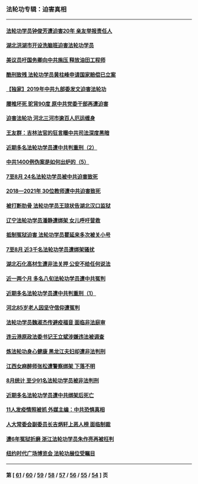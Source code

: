 ### 法轮功专辑：迫害真相
---
#### [法轮功学员钟俊芳遭迫害20年 亲友举报责任人](../../pages/nf4379/n13236782.md?09170430) 
#### [湖北洪湖市开设洗脑班迫害法轮功学员](../../pages/nf4379/n13233325.md?09170430) 
#### [美议员吁国务卿向中共施压 释放油田工程师](../../pages/nf4379/n13233845.md?09170430) 
#### [酷刑致残 法轮功学员黄柱峰申请国家赔偿已立案](../../pages/nf4379/n13231174.md?09170430) 
#### [【独家】2019年中共九部委发文迫害法轮功](../../pages/nf4379/n13228999.md?09170430) 
#### [腰椎坏死 驼背90度 原中共党委干部再遭迫害](../../pages/nf4379/n13228165.md?09170430) 
#### [迫害法轮功 河北三河市逾百人厄运缠身](../../pages/nf4379/n13222468.md?09170430) 
#### [王友群：吉林法官的狂言曝中共司法深度黑暗](../../pages/nf4379/n13226841.md?09170430) 
#### [近期多名法轮功学员遭中共判重刑（2）](../../pages/nf4379/n13226951.md?09170430) 
#### [中共1400例伪案是如何出炉的（5）](../../pages/nf4379/n13226831.md?09170430) 
#### [7至8月 24名法轮功学员被中共迫害致死](../../pages/nf4379/n13224163.md?09170430) 
#### [2018—2021年 30位教师遭中共迫害致死](../../pages/nf4379/n13221692.md?09170430) 
#### [被打断肋骨 法轮功学员王琼状告湖北汉口监狱](../../pages/nf4379/n13220020.md?09170430) 
#### [辽宁法轮功学员潘静遭绑架 女儿呼吁营救](../../pages/nf4379/n13219679.md?09170430) 
#### [抵制冤狱迫害 法轮功学员瞿延来多次被关小号](../../pages/nf4379/n13219166.md?09170430) 
#### [7至8月 近3千名法轮功学员遭绑架骚扰](../../pages/nf4379/n13211820.md?09170430) 
#### [湖北石化高材生遭非法关押 公安不给任何说法](../../pages/nf4379/n13217441.md?09170430) 
#### [近一两个月 多名八旬法轮功学员遭中共冤判](../../pages/nf4379/n13216669.md?09170430) 
#### [近期多名法轮功学员遭中共判重刑（1）](../../pages/nf4379/n13206934.md?09170430) 
#### [河北85岁老人因坚守信仰遭冤判](../../pages/nf4379/n13214795.md?09170430) 
#### [法轮功学员魏淑杰传避疫福音 面临非法庭审](../../pages/nf4379/n13212502.md?09170430) 
#### [连云港原政法委书记王立斌涉嫌违法被调查](../../pages/nf4379/n13210100.md?09170430) 
#### [炼法轮功身心健康 黑龙江夫妇却遭非法判刑](../../pages/nf4379/n13206061.md?09170430) 
#### [江西女麻醉师张松遭警察绑架 下落不明](../../pages/nf4379/n13205815.md?09170430) 
#### [8月统计 至少91名法轮功学员被非法判刑](../../pages/nf4379/n13207994.md?09170430) 
#### [近期多名法轮功学员遭中共绑架后死亡](../../pages/nf4379/n13206641.md?09170430) 
#### [11人发疫情照被抓 外媒主编：中共恐惧真相](../../pages/nf4379/n13206210.md?09170430) 
#### [人大常委会副委员长吉炳轩上恶人榜 面临制裁](../../pages/nf4379/n13205229.md?09170430) 
#### [遭6年冤狱折磨 浙江法轮功学员朱作亮再被枉判](../../pages/nf4379/n13203567.md?09170430) 
#### [纽约时代广场博览会 法轮功展位受瞩目](../../pages/nf4379/n13203251.md?09170430) 

---
#### 第 [ [61](./61.md?09170430) / [60](./60.md?09170430) / [59](./59.md?09170430) / [58](./58.md?09170430) / [57](./57.md?09170430) / [56](./56.md?09170430) / [55](./55.md?09170430) / [54](./54.md?09170430) ] 页
